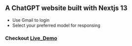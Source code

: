 ## A ChatGPT website built with Nextjs 13
- Use Gmail to login
- Select your preferred model for responsing

### Checkout [Live_Demo](https://zamingpt.vercel.app/)

